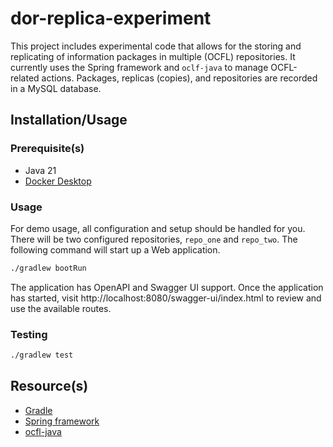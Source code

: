 # dor-replica-experiment

This project includes experimental code that allows for the storing and
replicating of information packages in multiple (OCFL) repositories.
It currently uses the Spring framework and `oclf-java` to manage OCFL-related actions.
Packages, replicas (copies), and repositories are recorded in a MySQL database.

## Installation/Usage

### Prerequisite(s)

- Java 21
- [Docker Desktop](https://www.docker.com/products/docker-desktop/)

### Usage

For demo usage, all configuration and setup should be handled for you.
There will be two configured repositories, `repo_one` and `repo_two`.
The following command will start up a Web application.

```sh
./gradlew bootRun
```

The application has OpenAPI and Swagger UI support. Once the application has started,
visit http://localhost:8080/swagger-ui/index.html to review
and use the available routes.

### Testing

```sh
./gradlew test
```

## Resource(s)

- [Gradle](https://gradle.org/)
- [Spring framework](https://spring.io/)
- [ocfl-java](https://github.com/OCFL/ocfl-java)
